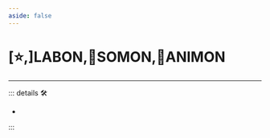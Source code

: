 ```yaml
---
aside: false
---
```

# [⭐,]<labor>LABON</labor>,🔷<soma>SOMON</soma>,💜<anima>ANIMON</anima>

---

<!-- =================================================== -->
<!-- =================================================== -->
<!-- =================================================== -->
<!-- =================================================== -->
<!-- =================================================== -->
::: details 🛠

-

:::